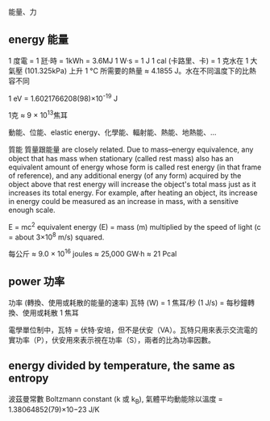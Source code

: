 能量、力

## energy 能量
1 度電 = 1 瓩·時 = 1kWh = 3.6MJ
1 W·s = 1 J
1 cal (卡路里、卡) = 1 克水在 1 大氣壓 (101.325kPa) 上升 1 °C 所需要的熱量 ≈ 4.1855 J。水在不同溫度下的比熱容不同

1 eV = 1.6021766208(98)×10<sup>-19</sup> J

1克 ≈ 9 × 10<sup>13</sup>焦耳

動能、位能、elastic energy、化學能、輻射能、熱能、地熱能、...

質能
質量跟能量 are closely related. Due to mass–energy equivalence, any object that has mass when stationary (called rest mass) also has an equivalent amount of energy whose form is called rest energy (in that frame of reference), and any additional energy (of any form) acquired by the object above that rest energy will increase the object's total mass just as it increases its total energy. For example, after heating an object, its increase in energy could be measured as an increase in mass, with a sensitive enough scale.

E = mc<sup>2</sup>
equivalent energy (E) = mass (m) multiplied by the speed of light (c = about 3×10<sup>8</sup> m/s) squared.

每公斤 ≈ 9.0 × 10<sup>16</sup> joules ≈ 25,000 GW·h ≈ 21 Pcal

## power 功率
功率 (轉換、使用或耗散的能量的速率)
瓦特 (W) = 1 焦耳/秒 (1 J/s) = 每秒鐘轉換、使用或耗散 1 焦耳

電學單位制中，瓦特 = 伏特·安培，但不是伏安（VA）。瓦特只用來表示交流電的實功率（P），伏安用來表示視在功率（S），兩者的比為功率因數。

## energy divided by temperature, the same as entropy

波茲曼常數 Boltzmann constant (k 或 k<sub>B</sub>), 氣體平均動能除以溫度 = 1.38064852(79)×10−23 J/K
